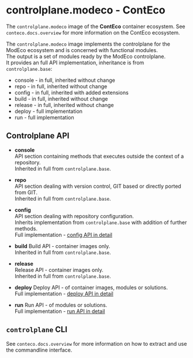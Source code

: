 # controlplane.modeco - ContEco

The `controlplane.modeco` image of the __ContEco__ container ecosystem.
See `conteco.docs.overview` for more information on the ContEco ecosystem.

The `controlplane.modeco` image implements the controlplane for the ModEco ecosystem and is concerned with functional modules.  
The output is a set of modules ready by the ModEco controlplane.  
It provides an full API implementation, inheritance is from `controlplane.base`:
* console - in full, inherited without change
* repo - in full, inherited without change
* config - in full, inherited with added extensions
* build - in full, inherited without change
* release - in full, inherited without change
* deploy - full implementation
* run - full implementation

## Controlplane API

* __console__  
API section containing methods that executes outside the context of a repository.  
Inherited in full from `controlplane.base`.

* __repo__  
API section dealing with version control, GIT based or directly ported from GIT.  
Inherited in full from `controlplane.base`.

* __config__  
API section dealing with repository configuration.  
Inherits implementation from `controlplane.base` with addition of further methods.  
Full implementation - [config API in detail](./docs/CONTROLPLANE-API-CONFIG.md)

* __build__
Build API - container images only.  
Inherited in full from `controlplane.base`.

* __release__  
Release API - container images only.  
Inherited in full from `controlplane.base`.

* __deploy__
Deploy API - of container images, modules or solutions.  
Full implementation - [deploy API in detail](./docs/CONTROLPLANE-API-DEPLOY.md)

* __run__
Run API - of modules or solutions.  
Full implementation - [run API in detail](./docs/CONTROLPLANE-API-RUN.md)

## `controlplane` CLI

See `conteco.docs.overview` for more information on how to extract and use the commandline interface.
